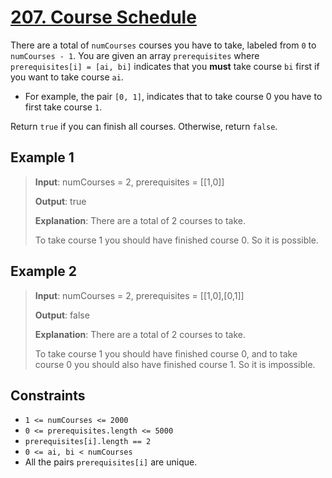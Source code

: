 # [207. Course Schedule](https://leetcode.com/problems/course-schedule)

There are a total of `numCourses` courses you have to take, labeled from `0` to `numCourses - 1`. You are given an array `prerequisites` where `prerequisites[i] = [ai, bi]` indicates that you **must** take course `bi` first if you want to take course `ai`.

- For example, the pair `[0, 1]`, indicates that to take course 0 you have to first take course `1`.

Return `true` if you can finish all courses. Otherwise, return `false`.

## Example 1

> **Input**: numCourses = 2, prerequisites = [[1,0]]
>
> **Output**: true
>
> **Explanation**: There are a total of 2 courses to take.
>
> To take course 1 you should have finished course 0. So it is possible.

## Example 2

> **Input**: numCourses = 2, prerequisites = [[1,0],[0,1]]
>
> **Output**: false
>
> **Explanation**: There are a total of 2 courses to take.
>
> To take course 1 you should have finished course 0, and to take course 0 you should also have finished course 1. So it is impossible.

## Constraints

- `1 <= numCourses <= 2000`
- `0 <= prerequisites.length <= 5000`
- `prerequisites[i].length == 2`
- `0 <= ai, bi < numCourses`
- All the pairs `prerequisites[i]` are unique.